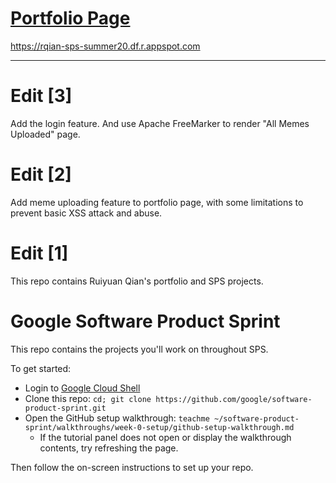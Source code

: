 # [Portfolio Page](https://rqian-sps-summer20.df.r.appspot.com) 

https://rqian-sps-summer20.df.r.appspot.com

<hr />

# Edit [3]
Add the login feature. And use Apache FreeMarker to render "All Memes Uploaded" page.

# Edit [2]
Add meme uploading feature to portfolio page, with some limitations to prevent basic XSS attack and abuse.

# Edit [1]
This repo contains Ruiyuan Qian's portfolio and SPS projects.

# Google Software Product Sprint

This repo contains the projects you'll work on throughout SPS.

To get started:

- Login to [Google Cloud Shell](https://ssh.cloud.google.com/cloudshell/editor)
- Clone this repo: `cd; git clone https://github.com/google/software-product-sprint.git`
- Open the GitHub setup walkthrough: `teachme ~/software-product-sprint/walkthroughs/week-0-setup/github-setup-walkthrough.md`
  - If the tutorial panel does not open or display the walkthrough contents, try refreshing the page.

Then follow the on-screen instructions to set up your repo.
